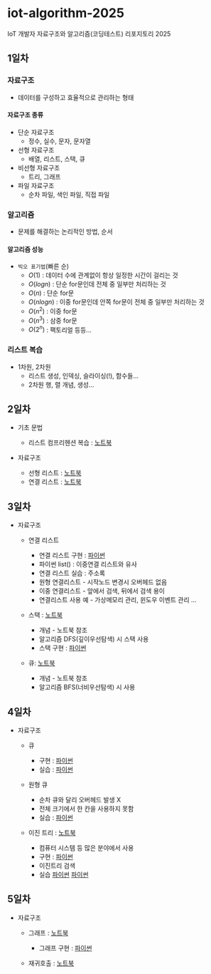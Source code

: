 # iot-algorithm-2025
IoT 개발자 자료구조와 알고리즘(코딩테스트) 리포지토리 2025

## 1일차

### 자료구조
- 데이터를 구성하고 효율적으로 관리하는 형태

#### 자료구조 종류
- 단순 자료구조
    - 정수, 실수, 문자, 문자열
- 선형 자료구조
    - 배열, 리스트, 스택, 큐
- 비선형 자료구조
    - 트리, 그래프
- 파일 자료구조
    - 순차 파일, 색인 파일, 직접 파일

### 알고리즘
- 문제를 해결하는 논리적인 방법, 순서

#### 알고리즘 성능
- `빅오 표기법`(빠른 순)
    - $O(1)$ : 데이터 수에 관계없이 항상 일정한 시간이 걸리는 것
    - $O(log n)$ : 단순 for문인데 전체 중 일부만 처리하는 것
    - $O(n)$ : 단순 for문
    - $O(n log n)$ : 이중 for문인데 안쪽 for문이 전체 중 일부만 처리하는 것
    - $O(n^2)$ : 이중 for문
    - $O(n^3)$ : 삼중 for문
    - $O(2^n)$ : 팩토리얼 등등...

### 리스트 복습
- 1차원, 2차원
    - 리스트 생성, 인덱싱, 슬라이싱(!), 함수들...
    - 2차원 행, 렬 개념, 생성...


## 2일차
- 기초 문법
    - 리스트 컴프리헨션 복습 : [노트북](./day02/da01_list_again.ipynb)


- 자료구조
    - 선형 리스트 : [노트북](./day02/da02_linear_list.ipynb)
    - 연결 리스트 : [노트북](./day02/da04_linked_list.ipynb)


## 3일차
- 자료구조
    - 연결 리스트 
        - 연결 리스트 구현 : [파이썬](./day03/da01_linked_list.py)
        - 파이썬 list() : 이중연결 리스트와 유사
        - 연결 리스트 실습 : 주소록
        - 원형 연결리스트 - 시작노드 변경시 오버헤드 없음
        - 이중 연결리스트 - 앞에서 검색, 뒤에서 검색 용이
        - 연결리스트 사용 예 - 가상메모리 관리, 윈도우 이벤트 관리 ...

    - 스택 : [노트북](./day03/da02_stack.ipynb)
        - 개념 - 노트북 참조
        - 알고리즘 DFS(깊이우선탐색) 시 스택 사용
        - 스택 구현 : [파이썬](./day03/da03_stack.py)

    - 큐: [노트북](./day03/da04_queue.ipynb)
        - 개념 - 노트북 참조
        - 알고리즘 BFS(너비우선탐색) 시 사용

## 4일차
- 자료구조
    - 큐
        - 구현 : [파이썬](./day04/da01_queue.py)
        - 실습 : [파이썬](./day04/da01-2_queue.py)

    - 원형 큐
        - 순차 큐와 달리 오버헤드 발생 X
        - 전체 크기에서 한 칸을 사용하지 못함
        - 실습 : [파이썬](./day04/da01-1_circle_queue.py)

    - 이진 트리 : [노트북](./day04/da02_binary_tree.ipynb)
        - 컴퓨터 시스템 등 많은 분야에서 사용
        - 구현 : [파이썬](./day04/da03_binary_tree.py)
        - 이진트리 검색
        - 실습
            [파이썬](./day04/da03-1_binary_tree.py)
            [파이썬](./day04/da03-2_binary_tree.py)
            
## 5일차
- 자료구조
    - 그래프 : [노트북]()
        - 그래프 구현 : [파이썬]()
    
    - 재귀호출 : [노트북]()
